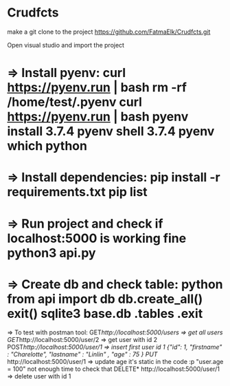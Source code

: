 # Crudfcts
make a git clone to the project https://github.com/FatmaElk/Crudfcts.git

Open visual studio and import the project

=> Install pyenv:
curl https://pyenv.run | bash
rm -rf /home/test/.pyenv
curl https://pyenv.run | bash
pyenv install 3.7.4
pyenv shell 3.7.4
pyenv which python
=================
=> Install dependencies:
pip install -r requirements.txt
pip list
================
=> Run project and check if localhost:5000 is working fine
python3 api.py
=================
=> Create db and check table:
python
from api import db
db.create_all()
exit()
sqlite3 base.db
.tables
.exit
================
=> To test with postman tool:
GET*http://localhost:5000/users => get all users
GET*http://localhost:5000/user/2 => get user with id 2
POST*http://localhost:5000/user/1 => insert first user id 1
{"id": 1, "firstname" : "Charelotte", "lastname" : "Linlin" , "age" : 75 }
PUT* http://localhost:5000/user/1 => update age it's static in the code :p "user.age = 100" not enough time to check that
DELETE* http://localhost:5000/user/1 => delete user with id 1
